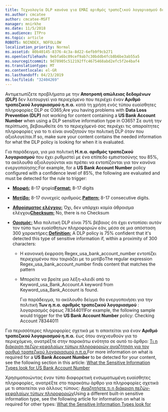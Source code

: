 ```yaml
---
title: Τεχνολογία DLP κανόνα για ΕΜΆΣ αριθμός τραπεζικού λογαριασμού δεν λειτουργεί
ms.author: cmcatee
author: cmcatee-MSFT
manager: mnirkhe
ms.date: 11/5/2018
ms.audience: ITPro
ms.topic: article
ROBOTS: NOINDEX, NOFOLLOW
localization_priority: Normal
ms.assetid: 80b40145-8376-4c3a-8d22-6efb9f9cb271
ms.openlocfilehash: 9ebfa6bc09cef9ab7c30bddb4fcb8b6be3ab55a5
ms.sourcegitcommit: 9d78905c512192ffc4675468abd2efc5f2e4baf4
ms.translationtype: MT
ms.contentlocale: el-GR
ms.lasthandoff: 04/23/2019
ms.locfileid: "32404269"
---
```

<span data-ttu-id="a1891-102">Αντιμετωπίζετε προβλήματα με την **Αποτροπή απώλειας δεδομένων (DLP)** δεν λειτουργεί για περιεχόμενο που περιέχει έναν **Αριθμό τραπεζικού λογαριασμού η.π.α.** κατά τη χρήση ενός τύπου ευαίσθητες πληροφορίες DLP σε O365;</span><span class="sxs-lookup"><span data-stu-id="a1891-102">Are you having problems with **Data Loss Prevention (DLP)** not working for content containing a **US Bank Account Number** when using a DLP sensitive information type in O365?</span></span> <span data-ttu-id="a1891-103">Σε αυτή την περίπτωση, βεβαιωθείτε ότι το περιεχόμενό σας περιέχει τις απαραίτητες πληροφορίες για το τι είναι αναζητούν την πολιτική DLP όταν που αξιολογείται.</span><span class="sxs-lookup"><span data-stu-id="a1891-103">If so, make sure your content contains the needed information for what the DLP policy is looking for when it is evaluated.</span></span> 
  
<span data-ttu-id="a1891-104">Για παράδειγμα, για μια πολιτική **Η.π.α. αριθμός τραπεζικού λογαριασμού** που έχει ρυθμιστεί με ένα επίπεδο εμπιστοσύνης του 85%, τα ακόλουθα αξιολογούνται και πρέπει να εντοπίζονται για τον κανόνα ενεργοποίησης:</span><span class="sxs-lookup"><span data-stu-id="a1891-104">For example, for a **US Bank Account Number** policy configured with a confidence level of 85%, the following are evaluated and must be detected for the rule to trigger:</span></span> 
  
- <span data-ttu-id="a1891-105">**[Μορφή:](https://docs.microsoft.com/office365/securitycompliance/what-the-sensitive-information-types-look-for#format-77)** 8-17 ψηφία</span><span class="sxs-lookup"><span data-stu-id="a1891-105">**[Format:](https://docs.microsoft.com/office365/securitycompliance/what-the-sensitive-information-types-look-for#format-77)** 8-17 digits</span></span> 
    
- <span data-ttu-id="a1891-106">**[Μοτίβο:](https://docs.microsoft.com/office365/securitycompliance/what-the-sensitive-information-types-look-for#pattern-77)** 8-17 συνεχείς αριθμούς.</span><span class="sxs-lookup"><span data-stu-id="a1891-106">**[Pattern:](https://docs.microsoft.com/office365/securitycompliance/what-the-sensitive-information-types-look-for#pattern-77)** 8-17 consecutive digits.</span></span> 
    
- <span data-ttu-id="a1891-107">**[Αθροίσματος ελέγχου:](https://docs.microsoft.com/office365/securitycompliance/what-the-sensitive-information-types-look-for#checksum-76)** Όχι, δεν υπάρχει καμία άθροισμα ελέγχου</span><span class="sxs-lookup"><span data-stu-id="a1891-107">**[Checksum:](https://docs.microsoft.com/office365/securitycompliance/what-the-sensitive-information-types-look-for#checksum-76)** No, there is no Checksum</span></span> 
    
- <span data-ttu-id="a1891-108">**[Ορισμός:](https://docs.microsoft.com/office365/securitycompliance/what-the-sensitive-information-types-look-for)** Μια πολιτική DLP είναι 75% βέβαιος ότι έχει εντοπίσει αυτόν τον τύπο των ευαίσθητων πληροφοριών εάν, μέσα σε μια απόσταση 300 χαρακτήρες:</span><span class="sxs-lookup"><span data-stu-id="a1891-108">**[Definition:](https://docs.microsoft.com/office365/securitycompliance/what-the-sensitive-information-types-look-for)** A DLP policy is 75% confident that it's detected this type of sensitive information if, within a proximity of 300 characters:</span></span> 
    
  - <span data-ttu-id="a1891-109">Η κανονική έκφραση Regex_usa_bank_account_number εντοπίζει περιεχομένου που ταιριάζει με το μοτίβο</span><span class="sxs-lookup"><span data-stu-id="a1891-109">The regular expression Regex_usa_bank_account_number finds content that matches the pattern</span></span>
    
  - <span data-ttu-id="a1891-110">Μπορείτε να βρείτε μια λέξη-κλειδί από το Keyword_usa_Bank_Account.</span><span class="sxs-lookup"><span data-stu-id="a1891-110">A keyword from Keyword_usa_Bank_Account is found.</span></span>
    
    <span data-ttu-id="a1891-111">Για παράδειγμα, το ακόλουθο δείγμα θα ενεργοποιήσει για την πολιτική **Των η.π.α. αριθμός τραπεζικού λογαριασμού** : λογαριασμός όψεως 78344011</span><span class="sxs-lookup"><span data-stu-id="a1891-111">For example, the following sample would trigger for the **US Bank Account Number** policy: Checking Account 78344011</span></span> 
    
<span data-ttu-id="a1891-112">Για περισσότερες πληροφορίες σχετικά με τι απαιτείται για έναν **Αριθμό τραπεζικού λογαριασμού η.π.α.** έως ότου ανιχνευθούν για το περιεχόμενο, ανατρέξτε στην παρακάτω ενότητα σε αυτό το άρθρο: [Τι η διάκριση πεζών-κεφαλαίων τύπων πληροφοριών αναζήτηση για τον αριθμό τραπεζικού λογαριασμού η.π.α.](https://docs.microsoft.com/office365/securitycompliance/what-the-sensitive-information-types-look-for#us-bank-account-number)</span><span class="sxs-lookup"><span data-stu-id="a1891-112">For more information on what is required for a **US Bank Account Number** to be detected for your content, see the following section in this article: [What the Sensitive Information Types look for US Bank Account Number](https://docs.microsoft.com/office365/securitycompliance/what-the-sensitive-information-types-look-for#us-bank-account-number)</span></span>
  
<span data-ttu-id="a1891-113">Χρησιμοποιώντας έναν τύπο διαφορετική ενσωματωμένη ευαίσθητες πληροφορίες, ανατρέξτε στο παρακάτω άρθρο για πληροφορίες σχετικά με τι απαιτείται για άλλους τύπους: [Αναζητήστε τι η διάκριση πεζών-κεφαλαίων τύπων πληροφοριών](https://docs.microsoft.com/office365/securitycompliance/what-the-sensitive-information-types-look-for)</span><span class="sxs-lookup"><span data-stu-id="a1891-113">Using a different built-in sensitive information type, see the following article for information on what is required for other types: [What the Sensitive Information Types look for](https://docs.microsoft.com/office365/securitycompliance/what-the-sensitive-information-types-look-for)</span></span>
  


